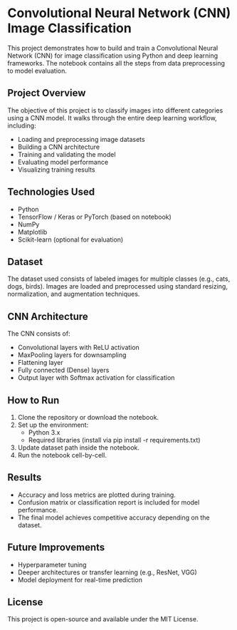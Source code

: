 # Convolutional Neural Network (CNN) Image Classification

This project demonstrates how to build and train a Convolutional Neural Network (CNN) for image classification using Python and deep learning frameworks. The notebook contains all the steps from data preprocessing to model evaluation.

## Project Overview

The objective of this project is to classify images into different categories using a CNN model. It walks through the entire deep learning workflow, including:

- Loading and preprocessing image datasets
- Building a CNN architecture
- Training and validating the model
- Evaluating model performance
- Visualizing training results

## Technologies Used

- Python
- TensorFlow / Keras or PyTorch (based on notebook)
- NumPy
- Matplotlib
- Scikit-learn (optional for evaluation)

## Dataset

The dataset used consists of labeled images for multiple classes (e.g., cats, dogs, birds). Images are loaded and preprocessed using standard resizing, normalization, and augmentation techniques.

## CNN Architecture

The CNN consists of:

- Convolutional layers with ReLU activation
- MaxPooling layers for downsampling
- Flattening layer
- Fully connected (Dense) layers
- Output layer with Softmax activation for classification

## How to Run

1. Clone the repository or download the notebook.
2. Set up the environment:
   - Python 3.x
   - Required libraries (install via pip install -r requirements.txt)
3. Update dataset path inside the notebook.
4. Run the notebook cell-by-cell.

## Results

- Accuracy and loss metrics are plotted during training.
- Confusion matrix or classification report is included for model performance.
- The final model achieves competitive accuracy depending on the dataset.

## Future Improvements

- Hyperparameter tuning
- Deeper architectures or transfer learning (e.g., ResNet, VGG)
- Model deployment for real-time prediction

## License

This project is open-source and available under the MIT License.
